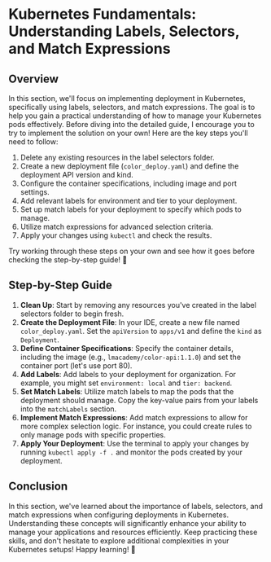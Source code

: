 # Kubernetes Fundamentals: Understanding Labels, Selectors, and Match Expressions

## Overview

In this section, we'll focus on implementing deployment in Kubernetes, specifically using labels, selectors, and match expressions. The goal is to help you gain a practical understanding of how to manage your Kubernetes pods effectively. Before diving into the detailed guide, I encourage you to try to implement the solution on your own! Here are the key steps you'll need to follow:

1. Delete any existing resources in the label selectors folder.
2. Create a new deployment file (`color_deploy.yaml`) and define the deployment API version and kind.
3. Configure the container specifications, including image and port settings.
4. Add relevant labels for environment and tier to your deployment.
5. Set up match labels for your deployment to specify which pods to manage.
6. Utilize match expressions for advanced selection criteria.
7. Apply your changes using `kubectl` and check the results.

Try working through these steps on your own and see how it goes before checking the step-by-step guide! 🚀

## Step-by-Step Guide

1. **Clean Up**: Start by removing any resources you've created in the label selectors folder to begin fresh.
2. **Create the Deployment File**: In your IDE, create a new file named `color_deploy.yaml`. Set the `apiVersion` to `apps/v1` and define the `kind` as `Deployment`.
3. **Define Container Specifications**: Specify the container details, including the image (e.g., `lmacademy/color-api:1.1.0`) and set the container port (let's use port 80).
4. **Add Labels**: Add labels to your deployment for organization. For example, you might set `environment: local` and `tier: backend`.
5. **Set Match Labels**: Utilize match labels to map the pods that the deployment should manage. Copy the key-value pairs from your labels into the `matchLabels` section.
6. **Implement Match Expressions**: Add match expressions to allow for more complex selection logic. For instance, you could create rules to only manage pods with specific properties.
7. **Apply Your Deployment**: Use the terminal to apply your changes by running `kubectl apply -f .` and monitor the pods created by your deployment.

## Conclusion

In this section, we've learned about the importance of labels, selectors, and match expressions when configuring deployments in Kubernetes. Understanding these concepts will significantly enhance your ability to manage your applications and resources efficiently. Keep practicing these skills, and don't hesitate to explore additional complexities in your Kubernetes setups! Happy learning! 🌱
